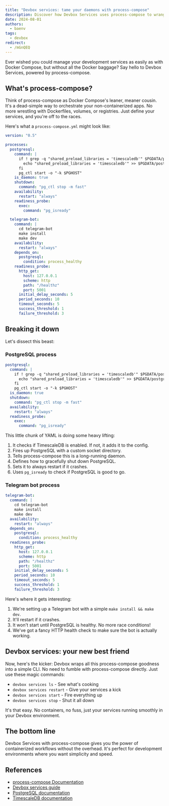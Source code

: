 ```yaml
---
title: "Devbox services: tame your daemons with process-compose"
description: Discover how Devbox Services uses process-compose to wrangle your daemon applications without the container overhead
date: 2024-08-01
authors:
  - baenv
tags:
  - devbox
redirect:
  - /mGnQEQ
---
```


Ever wished you could manage your development services as easily as with Docker Compose, but without all the Docker baggage? Say hello to Devbox Services, powered by process-compose.

## What's process-compose?

Think of process-compose as Docker Compose's leaner, meaner cousin. It's a dead-simple way to orchestrate your non-containerized apps. No more wrestling with Dockerfiles, volumes, or registries. Just define your services, and you're off to the races.

Here's what a `process-compose.yml` might look like:

```yaml
version: "0.5"

processes:
  postgresql:
    command: |
      if ! grep -q "shared_preload_libraries = 'timescaledb'" $PGDATA/postgresql.conf; then
        echo "shared_preload_libraries = 'timescaledb'" >> $PGDATA/postgresql.conf
      fi
      pg_ctl start -o "-k $PGHOST"
    is_daemon: true
    shutdown:
      command: "pg_ctl stop -m fast"
    availability:
      restart: "always"
    readiness_probe:
      exec:
        command: "pg_isready"

  telegram-bot:
    command: |
      cd telegram-bot
      make install
      make dev
    availability:
      restart: "always"
    depends_on:
      postgresql:
        condition: process_healthy
    readiness_probe:
      http_get:
        host: 127.0.0.1
        scheme: http
        path: "/healthz"
        port: 5001
      initial_delay_seconds: 5
      period_seconds: 10
      timeout_seconds: 5
      success_threshold: 1
      failure_threshold: 3
```

## Breaking it down

Let's dissect this beast:

### PostgreSQL process

```yaml
postgresql:
  command: |
    if ! grep -q "shared_preload_libraries = 'timescaledb'" $PGDATA/postgresql.conf; then
      echo "shared_preload_libraries = 'timescaledb'" >> $PGDATA/postgresql.conf
    fi
    pg_ctl start -o "-k $PGHOST"
  is_daemon: true
  shutdown:
    command: "pg_ctl stop -m fast"
  availability:
    restart: "always"
  readiness_probe:
    exec:
      command: "pg_isready"
```

This little chunk of YAML is doing some heavy lifting:

1. It checks if TimescaleDB is enabled. If not, it adds it to the config.
2. Fires up PostgreSQL with a custom socket directory.
3. Tells process-compose this is a long-running daemon.
4. Defines how to gracefully shut down PostgreSQL.
5. Sets it to always restart if it crashes.
6. Uses `pg_isready` to check if PostgreSQL is good to go.

### Telegram bot process

```yaml
telegram-bot:
  command: |
    cd telegram-bot
    make install
    make dev
  availability:
    restart: "always"
  depends_on:
    postgresql:
      condition: process_healthy
  readiness_probe:
    http_get:
      host: 127.0.0.1
      scheme: http
      path: "/healthz"
      port: 5001
    initial_delay_seconds: 5
    period_seconds: 10
    timeout_seconds: 5
    success_threshold: 1
    failure_threshold: 3
```

Here's where it gets interesting:

1. We're setting up a Telegram bot with a simple `make install && make dev`.
2. It'll restart if it crashes.
3. It won't start until PostgreSQL is healthy. No more race conditions!
4. We've got a fancy HTTP health check to make sure the bot is actually working.

## Devbox services: your new best friend

Now, here's the kicker: Devbox wraps all this process-compose goodness into a simple CLI. No need to fumble with process-compose directly. Just use these magic commands:

- `devbox services ls` - See what's cooking
- `devbox services restart` - Give your services a kick
- `devbox services start` - Fire everything up
- `devbox services stop` - Shut it all down

It's that easy. No containers, no fuss, just your services running smoothly in your Devbox environment.

## The bottom line

Devbox Services with process-compose gives you the power of containerized workflows without the overhead. It's perfect for development environments where you want simplicity and speed.

## References

- [process-compose Documentation](https://github.com/F1bonacc1/process-compose)
- [Devbox services guide](https://www.jetify.com/devbox/docs/guides/services)
- [PostgreSQL documentation](https://www.postgresql.org/docs/)
- [TimescaleDB documentation](https://docs.timescale.com/)
